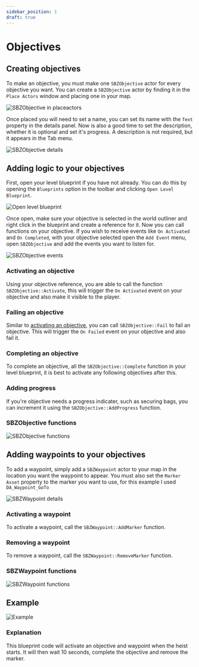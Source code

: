 ```yaml
---
sidebar_position: 1
draft: true
---
```


# Objectives

## Creating objectives

To make an objective, you must make one `SBZObjective` actor for every objective you want. You can create a `SBZObjective` actor by finding it in the `Place Actors` window and placing one in your map.

![SBZObjective in placeactors](sbzobjective-in-place-actors-window.png)

Once placed you will need to set a name, you can set its name with the `Text` property in the details panel. Now is also a good time to set the description, whether it is optional and set it's progress. A description is not required, but it appears in the Tab menu.

![SBZObjective details](sbzobjective-details.png)

## Adding logic to your objectives

First, open your level blueprint if you have not already. You can do this by opening the `Blueprints` option in the toolbar and clicking `Open Level Blueprint`.

![Open level blueprint](openlevelblueprint.png)

Once open, make sure your objective is selected in the world outliner and right click in the blueprint and create a reference for it. Now you can call functions on your objective. If you wish to receive events like `On Activated` and `On Completed`, with your objective selected open the `Add Event` menu, open `SBZObjective` and add the events you want to listen for.

![SBZObjective events](sbzobjective-events.png)

### Activating an objective

Using your objective reference, you are able to call the function `SBZObjective::Activate`, this will trigger the `On Activated` event on your objective and also make it visible to the player.

### Failing an objective

Similar to [activating an objective](#activating-an-objective), you can call `SBZObjective::Fail` to fail an objective. This will trigger the `On Failed` event on your objective and also fail it.

### Completing an objective

To complete an objective, all the `SBZObjective::Complete` function in your level blueprint, it is best to activate any following objectives after this.

### Adding progress

If you're objective needs a progress indicater, such as securing bags, you can increment it using the `SBZObjective::AddProgress` function.

### SBZObjective functions

![SBZObjective functions](sbzobjective-importantfunctions.png)

## Adding waypoints to your objectives

To add a waypoint, simply add a `SBZWaypoint` actor to your map in the location you want the waypoint to appear. You must also set the `Marker Asset` property to the marker you want to use, for this example I used `DA_Waypoint_GoTo`

![SBZWaypoint details](sbzwaypoint-details.png)

### Activating a waypoint

To activate a waypoint, call the `SBZWaypoint::AddMarker` function.

### Removing a waypoint

To remove a waypoint, call the `SBZWaypoint::RemoveMarker` function.

### SBZWaypoint functions

![SBZWaypoint functions](sbzwaypoint-functions.png)

## Example

![Example](waypoint-objective-example.png)

### Explanation

This blueprint code will activate an objective and waypoint when the heist starts. It will then wait 10 seconds, complete the objective and remove the marker.
